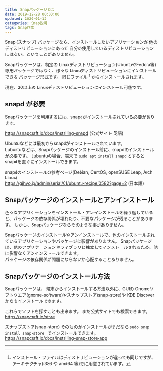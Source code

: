 ```yaml
---
title: Snapパッケージとは
date: 2019-12-28 00:00:00
updated: 2020-01-13
categories: Snap説明
tags: Snap作成
---
```


Snap (スナップ) パッケージなら、インストールしたいアプリケーションが 他のディストリビューションにあって 自分の使用しているディストリビューションにはない、ということがありません。

Snapパッケージは、特定の Linuxディストリビューション(UbuntuやFedora等)専用パッケージではなく、様々な Linxuディストリビューションにインストールできる パッケージ形式です。
同じファイル [^file] からインストールされます。

現在、20以上の Linuxディストリビューションにインストール可能です。

[^file]: インストール・ファイルはディストリビューションが違っても同じですが、アーキテクチャ(i386 や amd64 等)毎に用意されています。

## snapd が必要

Snapパッケージを利用するには、snapdがインストールされている必要があります。

<https://snapcraft.io/docs/installing-snapd> (公式サイト 英語)

Ubuntuなどには最初からsnapdがインストールされています。  
Lubuntuなどは、Snapパッケージのインストール前に、snapdのインストールが必要です。
Lubuntuの場合、端末で `sudo apt install snapd` とすると snapdを直ぐにインストールできます。

snapdのインストールの参考ページ(Debian, CentOS, openSUSE Leap, Arch Linux)  
<https://gihyo.jp/admin/serial/01/ubuntu-recipe/0582?page=2> (日本語)

## Snapパッケージのインストールとアンインストール

色々なアプリケーションをインストール・アンインストールを繰り返していると、パッケージの依存関係が壊れたり、不要なパッケージが残ることがあります。
しかし、Snapパッケージならそのような事がありません。

Snapパッケージのインストールやアンインストールで、他のインストールされているアプリケーションやパッケージに影響がありません。
Snapパッケージは、他のアプリケーションやライブラリと独立してインストールされるため、他に影響なくアンインストールできます。  
パッケージの依存関係が問題にならないか心配することありません。

## Snapパッケージのインストール方法

Snapパッケージは、
端末からインストールする方法以外に、GUIの Gnomeソフトウエア(gnome-software)やスナップストア(snap-store)や KDE Discover からもインストールできます。

これらでソフトを探すことも出来ます。
まだ公式サイトでも検索できます。  
<https://snapcraft.io/store>

スナップストア(snap-store) そのものがインストールがまだなら `sudo snap install snap-store ` でインストールできます。  
<https://snapcraft.io/docs/installing-snap-store-app>

***
